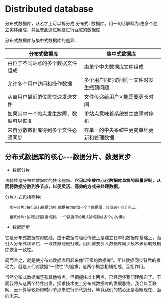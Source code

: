 # Distributed database


分布式数据库，从名字上可以拆分成:分布式+数据库。用一句话解释为:由多个独立实体组成，并且彼此通过网络进行互联的数据库

分布式数据库与集中式数据库的差异:

| 分布式数据库|集中式数据库|
|--|--|
|由位于不同站点的多个数据文件组成|由单个中央数据库文件组成|
|允许多个用户访问和操作数据|多个用户同时访问同一文件时发生瓶颈问题|
|从离用户最近的位置快速发送文件|文件传递给用户可能需要更长时间|
|如果其中一个站点发生故障，数据可以恢复|单站点意味着系统发生故障时停机|
|来自分散数据库得到多个文件必须同步|在单一的中央系统中更简单地更新和管理数据|

## 分布式数据库的核心---数据分片、数据同步

+ 数据分片

该特性是分布式数据库的技术创新。**它可以突破中心化数据库单机的容量限制，从而将数据分散到多节点，以便灵活、高效的方式来处理数据。**

分片方式包括两种:

      水平分片:按行进行数据分割,数据被切割成一个个数据组，分散到不同节点上。

      垂直分片:按列进行数据切割，一个数据库的模式被切割成多个小的模块

+ 数据同步

它是分布式数据库的底线。由于数据库理论传统上是建立在单机数据库基础上，而引入分布式理论后，一致性原则被打破。因此需要引入数据库同步技术来帮助数据库恢复一致性。

简而言之，就是使分布式数据库用起来像"正常的数据库"。所以数据同步背后的推动力，就是人们对数据"一致性"的追求。这两个概念相辅相成，互相作用。

当然分布式数据库还有其他特点，但把握住以上两点，已经足够我们理解它了。下面我将从这两个特性出发，探求技术史上分布式数据库的发展脉络。我会以互联网、云计算等较新的时间节点来进行断代划分，毕竟我们的核心还是着眼现在、面向未来。